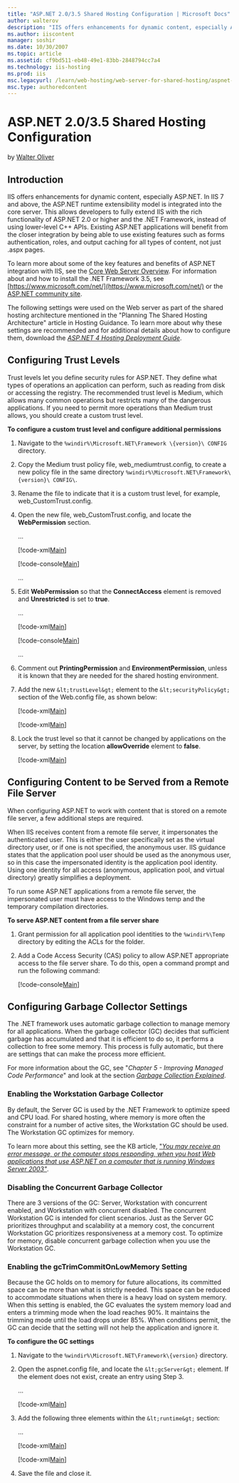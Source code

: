 ```yaml
---
title: "ASP.NET 2.0/3.5 Shared Hosting Configuration | Microsoft Docs"
author: walterov
description: "IIS offers enhancements for dynamic content, especially ASP.NET. In IIS 7 and above, the ASP.NET runtime extensibility model is integrated into the core serv..."
ms.author: iiscontent
manager: soshir
ms.date: 10/30/2007
ms.topic: article
ms.assetid: cf9bd511-eb48-49e1-83bb-2848794cc7a4
ms.technology: iis-hosting
ms.prod: iis
msc.legacyurl: /learn/web-hosting/web-server-for-shared-hosting/aspnet-20-35-shared-hosting-configuration
msc.type: authoredcontent
---
```

ASP.NET 2.0/3.5 Shared Hosting Configuration
====================
by [Walter Oliver](https://github.com/walterov)

## Introduction

IIS offers enhancements for dynamic content, especially ASP.NET. In IIS 7 and above, the ASP.NET runtime extensibility model is integrated into the core server. This allows developers to fully extend IIS with the rich functionality of ASP.NET 2.0 or higher and the .NET Framework, instead of using lower-level C++ APIs. Existing ASP.NET applications will benefit from the closer integration by being able to use existing features such as forms authentication, roles, and output caching for all types of content, not just .aspx pages.

To learn more about some of the key features and benefits of ASP.NET integration with IIS, see the [Core Web Server Overview](../../get-started/introduction-to-iis/iis-web-server-overview.md). For information about and how to install the .NET Framework 3.5, see [https://www.microsoft.com/net/](https://www.microsoft.com/net/) or the [ASP.NET community site](https://www.asp.net/ "ASP.NET community site").

The following settings were used on the Web server as part of the shared hosting architecture mentioned in the "Planning The Shared Hosting Architecture" article in Hosting Guidance. To learn more about why these settings are recommended and for additional details about how to configure them, download the *[ASP.NET 4 Hosting Deployment Guide](https://go.microsoft.com/fwlink/?LinkId=191365 "ASP.NET 4 Hosting Deployment Guide")*.

<a id="_Toc180824182"></a>

## Configuring Trust Levels

Trust levels let you define security rules for ASP.NET. They define what types of operations an application can perform, such as reading from disk or accessing the registry. The recommended trust level is Medium, which allows many common operations but restricts many of the dangerous applications. If you need to permit more operations than Medium trust allows, you should create a custom trust level.

**To configure a custom trust level and configure additional permissions**

1. Navigate to the `%windir%\Microsoft.NET\Framework \{version}\ CONFIG` directory.
2. Copy the Medium trust policy file, web\_mediumtrust.config, to create a new policy file in the same directory `%windir%\Microsoft.NET\Framework\{version}\ CONFIG\`.
3. Rename the file to indicate that it is a custom trust level, for example, web\_CustomTrust.config.
4. Open the new file, web\_CustomTrust.config, and locate the **WebPermission** section.  

    ...

    [!code-xml[Main](aspnet-20-35-shared-hosting-configuration/samples/sample1.xml)]

    [!code-console[Main](aspnet-20-35-shared-hosting-configuration/samples/sample2.cmd)]

    ...
5. Edit **WebPermission** so that the **ConnectAccess** element is removed and **Unrestricted** is set to **true**.  

    ...

    [!code-xml[Main](aspnet-20-35-shared-hosting-configuration/samples/sample3.xml)]

    [!code-console[Main](aspnet-20-35-shared-hosting-configuration/samples/sample4.cmd)]

    ...
6. Comment out **PrintingPermission** and **EnvironmentPermission**, unless it is known that they are needed for the shared hosting  environment.
7. Add the new `&lt;trustLevel&gt;` element to the `&lt;securityPolicy&gt;` section of the Web.config file, as shown below:  

    [!code-xml[Main](aspnet-20-35-shared-hosting-configuration/samples/sample5.xml)]

    [!code-xml[Main](aspnet-20-35-shared-hosting-configuration/samples/sample6.xml)]
8. Lock the trust level so that it cannot be changed by applications on the server, by setting the location **allowOverride** element to **false**.  

    [!code-xml[Main](aspnet-20-35-shared-hosting-configuration/samples/sample7.xml)]

<a id="_Toc180824183"></a>

## Configuring Content to be Served from a Remote File Server

When configuring ASP.NET to work with content that is stored on a remote file server, a few additional steps are required.

When IIS receives content from a remote file server, it impersonates the authenticated user. This is either the user specifically set as the virtual directory user, or if one is not specified, the anonymous user. IIS guidance states that the application pool user should be used as the anonymous user, so in this case the impersonated identity is the application pool identity. Using one identity for all access (anonymous, application pool, and virtual directory) greatly simplifies a deployment.

To run some ASP.NET applications from a remote file server, the impersonated user must have access to the Windows temp and the temporary compilation directories.

**To serve ASP.NET content from a file server share**

1. Grant permission for all application pool identities to the `%windir%\Temp` directory by editing the ACLs for the folder.
2. Add a Code Access Security (CAS) policy to allow ASP.NET appropriate access to the file server share. To do this, open a command prompt and run the following command:  

    [!code-console[Main](aspnet-20-35-shared-hosting-configuration/samples/sample8.cmd)]

<a id="_Toc180824185"></a>

## Configuring Garbage Collector Settings

The .NET framework uses automatic garbage collection to manage memory for all applications. When the garbage collector (GC) decides that sufficient garbage has accumulated and that it is efficient to do so, it performs a collection to free some memory. This process is fully automatic, but there are settings that can make the process more efficient.

For more information about the GC, see "*Chapter 5 - Improving Managed Code Performance*" and look at the section *[Garbage Collection Explained](https://msdn.microsoft.com/en-us/library/ms998547.aspx#scalenetchapt05_topic9 "Garbage Collection Explained")*.

### Enabling the Workstation Garbage Collector

By default, the Server GC is used by the .NET Framework to optimize speed and CPU load. For shared hosting, where memory is more often the constraint for a number of active sites, the Workstation GC should be used. The Workstation GC optimizes for memory.

To learn more about this setting, see the KB article, ["](https://support.microsoft.com/kb/911716)*[You may receive an error message, or the computer stops responding, when you host Web applications that use ASP.NET on a computer that is running Windows Server 2003"](https://support.microsoft.com/kb/911716)*.

### Disabling the Concurrent Garbage Collector

There are 3 versions of the GC: Server, Workstation with concurrent enabled, and Workstation with concurrent disabled. The concurrent Workstation GC is intended for client scenarios. Just as the Server GC prioritizes throughput and scalability at a memory cost, the concurrent Workstation GC prioritizes responsiveness at a memory cost. To optimize for memory, disable concurrent garbage collection when you use the Workstation GC.

### Enabling the gcTrimCommitOnLowMemory Setting

Because the GC holds on to memory for future allocations, its committed space can be more than what is strictly needed. This space can be reduced to accommodate situations when there is a heavy load on system memory. When this setting is enabled, the GC evaluates the system memory load and enters a trimming mode when the load reaches 90%. It maintains the trimming mode until the load drops under 85%. When conditions permit, the GC can decide that the setting will not help the application and ignore it.

**To configure the GC settings**

1. Navigate to the `%windir%\Microsoft.NET\Framework\{version}` directory.
2. Open the aspnet.config file, and locate the `&lt;gcServer&gt;` element. If the element does not exist, create an entry using Step 3.  

    ...

    [!code-xml[Main](aspnet-20-35-shared-hosting-configuration/samples/sample9.xml)]
3. Add the following three elements within the `&lt;runtime&gt;` section:  

    ...

    [!code-xml[Main](aspnet-20-35-shared-hosting-configuration/samples/sample10.xml)]

    [!code-xml[Main](aspnet-20-35-shared-hosting-configuration/samples/sample11.xml)]
4. Save the file and close it.
